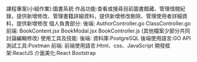課程專案(小組作業):圖書系統
作品功能:查看或搜尋目前圖書館藏、管理借閱紀錄，提供新增修改、管理書籍詳細資料，提供新增修改刪除、管理使用者詳細資料，提供新增修改
個人負責部分:
    後端:
        AuthorController.go
        ClassController.go
    前端:
        BookContent.jsx
        BookModal.jsx
        BookController.js
        (其他檔案少部分共同討論編輯修改)
使用工具及技能:
    後端:
        資料庫:PostgreSQL
        後端使用語言:GO
        API測試工具:Postman
    前端:
        前端使用語言:Html、css、JavaScript
        開發框架:ReactJS
        介面美化:React Bootstrap




